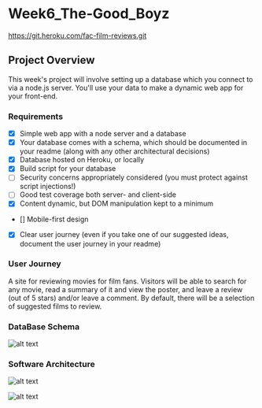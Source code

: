 # Week6_The-Good_Boyz

https://git.heroku.com/fac-film-reviews.git
## Project Overview

This week's project will involve setting up a database which you connect to via a node.js server. You'll use your data to make a dynamic web app for your front-end.

### Requirements

- [x] Simple web app with a node server and a database
- [x] Your database comes with a schema, which should be documented in your readme (along with any other architectural decisions)
- [x] Database hosted on Heroku, or locally
- [x] Build script for your database
- [ ] Security concerns appropriately considered (you must protect against script injections!)
- [ ] Good test coverage both server- and client-side
- [x] Content dynamic, but DOM manipulation kept to a minimum
- [] Mobile-first design
- [x] Clear user journey (even if you take one of our suggested ideas, document the user journey in your readme)

### User Journey

A site for reviewing movies for film fans. Visitors will be able to search for any movie, read a summary of it and view the poster, and leave a review (out of 5 stars) and/or leave a comment. By default, there will be a selection of suggested films to review.

### DataBase Schema

![alt text](https://files.gitter.im/foundersandcoders/BAD_BOYS_DB/sD2u/Untitled-Diagram.png)

### Software Architecture

![alt text](https://files.gitter.im/foundersandcoders/BAD_BOYS_DB/dvmF/Untitled-Diagram-_2_.png)

![alt text](https://files.gitter.im/foundersandcoders/BAD_BOYS_DB/cIt6/Untitled-Diagram-_3_.png)
